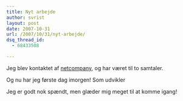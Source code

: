 ```yaml
---
title: Nyt arbejde
author: svrist
layout: post
date: 2007-10-31
url: /2007/10/31/nyt-arbejde/
dsq_thread_id:
  - 68433508

---
```

Jeg blev kontaktet af [netcompany,][1] og har været til to samtaler.

Og nu har jeg første dag imorgen! Som udvikler
  
Jeg er godt nok spændt, men glæder mig meget til at komme igang!

 [1]: http://www.netcompany.dk